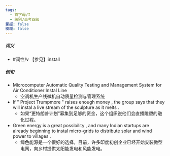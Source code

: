 ```yaml
---
tags:
  - 首字母/I
  - 级别/高考四级
掌握: false
模糊: false
---
```

##### 词义
- #词性/v  【参见】install
##### 例句
- Microcomputer Automatic Quality Testing and Management System for Air Conditioner Instal Line
	- 空调机生产线微机自动质量检测与管理系统
- If " Project Trumpmore " raises enough money , the group says that they will instal a live stream of the sculpture as it melts .
	- 如果“更特朗普计划”募集到足够的资金，这个组织说他们会直播雕塑的融化过程。
- Green energy is a great possibility , and many Indian startups are already beginning to instal micro-grids to distribute solar and wind power to villages .
	- 绿色能源是一个很好的选择，目前，许多印度初创企业已经开始安装微型电网，向乡村提供太阳能发电和风能发电。
